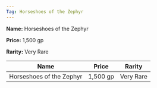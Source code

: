 ```yaml
---
Tag: Horseshoes of the Zephyr
---
```


**Name:** Horseshoes of the Zephyr

**Price:** 1,500 gp

**Rarity:** Very Rare

| Name     | Price     | Rarity     |
| -------- | --------- | ---------- |
| Horseshoes of the Zephyr | 1,500 gp | Very Rare |
